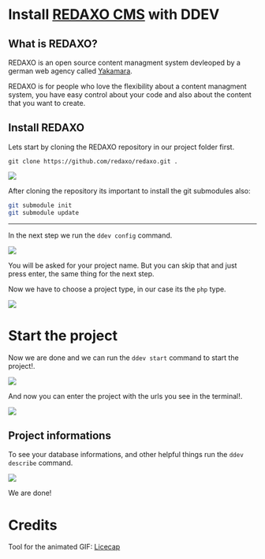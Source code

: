 # Install [REDAXO CMS](https://redaxo.org) with DDEV

## What is REDAXO?

REDAXO is an open source content managment system devleoped by a german web agency called [Yakamara](https://www.yakamara.de/). 

REDAXO is for people who love the flexibility about a content managment system, you have easy control about your code and also about the content that you want to create. 

## Install REDAXO

Lets start by cloning the REDAXO repository in our project folder first.

`git clone https://github.com/redaxo/redaxo.git .`

![](https://raw.githubusercontent.com/crydotsnake/ddev-contrib/master/recipes/install-redaxo-cms-with-ddev/img/clone-repository.gif)

After cloning the repository its important to install the git submodules also:

```bash
git submodule init
git submodule update
```

---

In the next step we run the `ddev config` command.

![](https://github.com/crydotsnake/ddev-contrib/blob/master/recipes/install-redaxo-cms-with-ddev/img/project-name.png?raw=true)

You will be asked for your project name. But you can skip that and 
just press enter, the same thing for the next step.

Now we have to choose a project type, in our case its the `php` type.

![](https://github.com/crydotsnake/ddev-contrib/blob/master/recipes/install-redaxo-cms-with-ddev/img/project-type.png?raw=true)

# Start the project

Now we are done and we can run the `ddev start` command to start the project!.

![](https://github.com/crydotsnake/ddev-contrib/blob/master/recipes/install-redaxo-cms-with-ddev/img/project-start.gif?raw=true)

And now you can enter the project with the urls you see in the terminal!.

![](https://github.com/crydotsnake/ddev-contrib/blob/master/recipes/install-redaxo-cms-with-ddev/img/project.png?raw=true)

## Project informations

To see your database informations, and other helpful things run the `ddev describe` command.

![](https://github.com/crydotsnake/ddev-contrib/blob/master/recipes/install-redaxo-cms-with-ddev/img/project-informations.png?raw=true)

We are done!

# Credits

Tool for the animated GIF: [Licecap](https://www.cockos.com/licecap/)